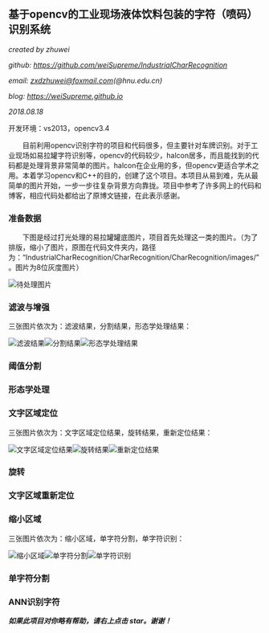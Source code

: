 ## 基于opencv的工业现场液体饮料包装的字符（喷码）识别系统		

*created by zhuwei*			

*github: https://github.com/weiSupreme/IndustrialCharRecognition*				

*email: zxdzhuwei@foxmail.com(@hnu.edu.cn)*			

*blog: https://weiSupreme.github.io*			

*2018.08.18*			

开发环境：vs2013，opencv3.4		

&emsp;&emsp;目前利用opencv识别字符的项目和代码很多，但主要针对车牌识别。对于工业现场如易拉罐字符识别等，opencv的代码较少，halcon居多，而且能找到的代码都是处理背景非常简单的图片。halcon在企业用的多，但opencv更适合学术之用。本着学习opencv和C++的目的，创建了这个项目。本项目从易到难，先从最简单的图片开始，一步一步往复杂背景方向靠拢。项目中参考了许多网上的代码和博客，相应代码处都给出了原博文链接，在此表示感谢。		

### 准备数据
&emsp;&emsp;下图是经过打光处理的易拉罐罐底图片，项目首先处理这一类的图片。（为了排版，缩小了图片，原图在代码文件夹内，路径为：“IndustrialCharRecognition/CharRecognition/CharRecognition/images/”。图片为8位灰度图片）					

![待处理图片](https://github.com/weiSupreme/IndustrialCharRecognition/blob/master/readmeImgs/src.png)

### 滤波与增强			
三张图片依次为：滤波结果，分割结果，形态学处理结果：				

![滤波结果](https://github.com/weiSupreme/IndustrialCharRecognition/blob/master/readmeImgs/emphasize.png)![分割结果](https://github.com/weiSupreme/IndustrialCharRecognition/blob/master/readmeImgs/binary.png)![形态学处理结果](https://github.com/weiSupreme/IndustrialCharRecognition/blob/master/readmeImgs/morphalogy.png)			

### 阈值分割				


### 形态学处理			


### 文字区域定位			
三张图片依次为：文字区域定位结果，旋转结果，重新定位结果：				

![文字区域定位结果](https://github.com/weiSupreme/IndustrialCharRecognition/blob/master/readmeImgs/findCharRotated.png)![旋转结果](https://github.com/weiSupreme/IndustrialCharRecognition/blob/master/readmeImgs/rotated.png)![重新定位结果](https://github.com/weiSupreme/IndustrialCharRecognition/blob/master/readmeImgs/findChar.png)			

### 旋转			


### 文字区域重新定位			


### 缩小区域			
三张图片依次为：缩小区域，单字符分割，单字符识别：				

![缩小区域](https://github.com/weiSupreme/IndustrialCharRecognition/blob/master/readmeImgs/reduced.png)![单字符分割](https://github.com/weiSupreme/IndustrialCharRecognition/blob/master/readmeImgs/singleChar.png)![单字符识别](https://github.com/weiSupreme/IndustrialCharRecognition/blob/master/readmeImgs/recognition.png)			


### 单字符分割			


### ANN识别字符				

***如果此项目对你略有帮助，请右上点击 star。谢谢！***


